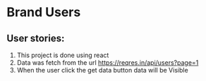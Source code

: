# Brand Users

## User stories:
 1. This project is done using react
 2. Data was fetch from the url https://reqres.in/api/users?page=1
 3. When the user click the get data button data will be Visible

